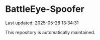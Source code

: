 # BattleEye-Spoofer

Last updated: 2025-05-28 13:34:31

This repository is automatically maintained.
